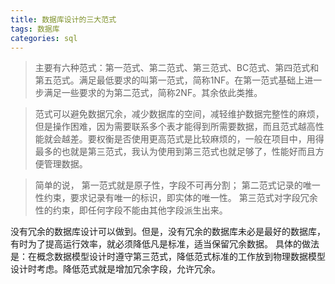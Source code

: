 ```yaml
---
title: 数据库设计的三大范式
tags: 数据库
categories: sql
---
```


> 主要有六种范式：第一范式、第二范式、第三范式、BC范式、第四范式和第五范式。满足最低要求的叫第一范式，简称1NF。在第一范式基础上进一步满足一些要求的为第二范式，简称2NF。其余依此类推。

> 范式可以避免数据冗余，减少数据库的空间，减轻维护数据完整性的麻烦，但是操作困难，因为需要联系多个表才能得到所需要数据，而且范式越高性能就会越差。要权衡是否使用更高范式是比较麻烦的，一般在项目中，用得最多的也就是第三范式，我认为使用到第三范式也就足够了，性能好而且方便管理数据。

> 简单的说，
第一范式就是原子性，字段不可再分割；
第二范式记录的唯一性约束，要求记录有唯一的标识，即实体的唯一性。
第三范式对字段冗余性的约束，即任何字段不能由其他字段派生出来。

没有冗余的数据库设计可以做到。但是，没有冗余的数据库未必是最好的数据库，有时为了提高运行效率，就必须降低凡是标准，适当保留冗余数据。
具体的做法是：在概念数据模型设计时遵守第三范式，降低范式标准的工作放到物理数据模型设计时考虑。降低范式就是增加冗余字段，允许冗余。